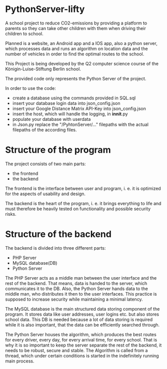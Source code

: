 PythonServer-lifty
==================

A school project to reduce CO2-emissions by providing a platform to parents so they can take other children with them when 
driving their children to school.

Planned is a website, an Android app and a IOS app, also a python server,
which processes data and runs an algorithm on location 
data and the number of vehicles in order to find the optimal routes to the school.

This Project is being developed by the Q2 computer science course of the Königin-Luise-Stiftung Berlin school.

The provided code only represents the Python Server of the project.

In order to use the code:

  - create a database using the commands provided in SQL.sql
  - insert your database login data into json_config.json
  - insert your Google Distance Matrix API-Key into json_config.json
  - insert the host, which will handle the logging, in __innit__.py
  - populate your database with userdata
  - in Json.py replace the "/PyhtonServer/..." filepaths with the actual filepaths of the according files.



# Structure of the program

The project consists of two main parts:

   - the frontend
   - the backend

The frontend is the interface between user and program, i. e. it is optimized for the aspects of usability and design. 

The backend is the heart of the program, i. e. it brings everything to life and must therefore be heavily tested on 
functionality and possible security risks.

# Structure of the backend 

The backend is divided into three different parts:
- PHP Server
- MySQL database(DB)
- Python Server
		
The PHP Server acts as a middle man between the user interface and the rest of the backend. 
That means, data is handed to the server, which communicates it to the DB.
Also, the Python Server hands data to the middle man, who distributes it then to the user interfaces. 
This practice is supposed to increase security while maintaining a minimal latency.

The MySQL database is the main structured data storing component of the program.
It stores data like user addresses, user logins etc. but also stores school data.
This DB is needed because a lot of data storing is required while it is also important,
that the data can be efficiently searched through.

The Python Server houses the algorithm, which produces the best routes for every driver,
every day, for every arrival time, for every school.
That is why it is so important to keep the server separate the rest of the backend,
it needs to be robust, secure and stable.
The Algorithm is called from a thread, which under certain conditions is started in the indefinitely running main process.
